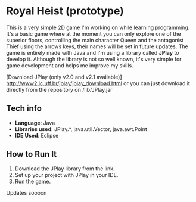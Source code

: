 # Royal Heist (prototype)

This is a very simple 2D game I'm working on while learning programming. It's a basic game where
at the moment you can only explore one of the superior floors, controlling the main character Queen
and the antagonist Thief using the arrows keys, their names will be set in future updates.
The game is entirely made with Java and I'm using a library called **JPlay** to develop it. 
Although the library is not so well known, it's very simple for game development and helps me improve my skills.

[Download JPlay (only v2.0 and v2.1 available)] http://www2.ic.uff.br/jplay/jplay_download.html or you can just download
it directly from the repository on /lib/JPlay.jar

## Tech info
- **Language**: Java
- **Libraries used**: JPlay.*, java.util.Vector, java.awt.Point
- **IDE Used**: Eclipse

## How to Run It
1. Download the JPlay library from the link.
2. Set up your project with JPlay in your IDE.
3. Run the game.

Updates soooon
